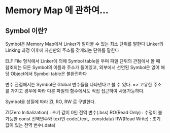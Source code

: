 # Memory Map 에 관하여...

## Symbol 이란?
Symbol은 Memory Map에서 Linker가 알아볼 수 있는 최소 단위를 말한다
Linker의 Linking 과정 이후에 자신만의 주소를 갖게되는 단위를 말한다

ELF File 형식에서 Linker에 의해 Symbol table을 두며 파일 단위의 관점에서 볼 때 참조되는 모든 Symbol의 이름과
주소가 들어있고, 외부에서 선언된 Symbol은 없어 해당 Object에서 Symbol table은 불완전하다

변수 관점에서는 Symbol은 Global 변수들을 나타낸다고 볼 수 있다.
=> 고유한 주소를 가지고 경우에 따라 다른 파일의 함수에서도 직접 접근하여 사용가능하다.


Symbol을 성질에 따라 ZI, RO, RW 로 구별한다.

ZI(Zero Initialization) : 초기 값이 0인 전역 변수(.bss)
RO(Read Only) : 수정이 불가능한 const 전역변수와 text인 code(.text, .constdata)
RW(Read Write) : 초기 값이 있는 전역 변수(.data)
